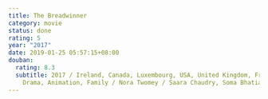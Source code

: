 ```yaml
---
title: The Breadwinner
category: movie
status: done
rating: 5
year: "2017"
date: 2019-01-25 05:57:15+08:00
douban:
  rating: 8.3
  subtitle: 2017 / Ireland, Canada, Luxembourg, USA, United Kingdom, France /
    Drama, Animation, Family / Nora Twomey / Saara Chaudry, Soma Bhatia
---
```




